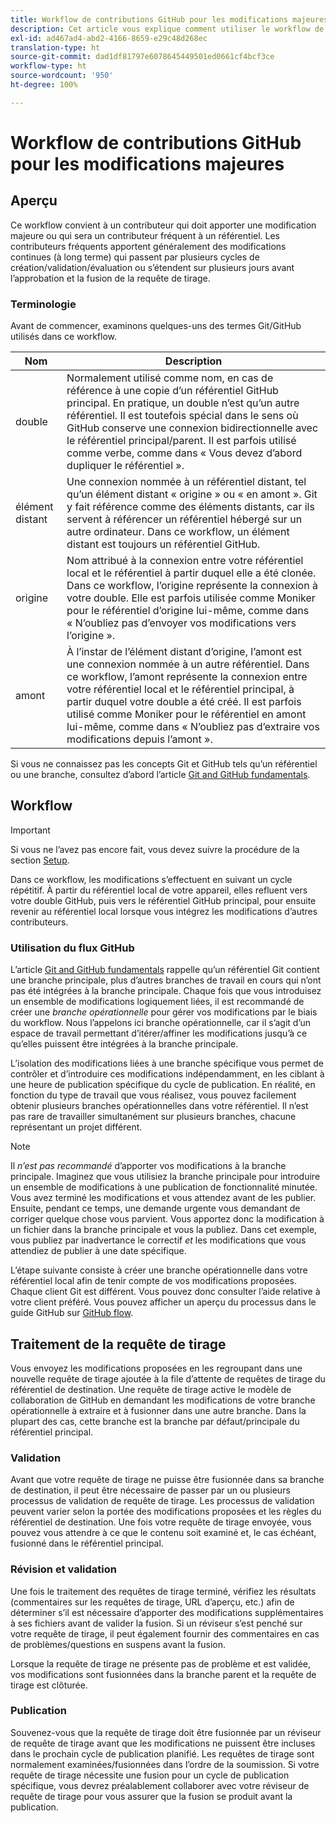 ```yaml
---
title: Workflow de contributions GitHub pour les modifications majeures
description: Cet article vous explique comment utiliser le workflow de contributions « majeures » pour apporter des contributions à la documentation Adobe.
exl-id: ad467ad4-abd2-4166-8659-e29c48d268ec
translation-type: ht
source-git-commit: dad1df81797e6078645449501ed0661cf4bcf3ce
workflow-type: ht
source-wordcount: '950'
ht-degree: 100%

---
```


# Workflow de contributions GitHub pour les modifications majeures

<!--
>[!IMPORTANT]
>All repositories that publish to docs.adobe.com have adopted the [Adobe Open Source Code of Conduct](../../code-of-conduct.md) or the [.NET Foundation Code of Conduct](https://dotnetfoundation.org/code-of-conduct). For more information, see the [Contributing](../../contributing.md) article.
>
> Minor corrections or clarifications to documentation and code examples in public repositories are covered by the [Adobe Documentation Terms of Use](https://www.adobe.com/legal/terms.html). New or significant changes generate a comment in the pull request, asking you to submit an online Contribution License Agreement (CLA) if you are not an employee of Adobe. We need you to complete the online form before we can review or accept your pull request.
--->

## Aperçu

Ce workflow convient à un contributeur qui doit apporter une modification majeure ou qui sera un contributeur fréquent à un référentiel. Les contributeurs fréquents apportent généralement des modifications continues (à long terme) qui passent par plusieurs cycles de création/validation/évaluation ou s’étendent sur plusieurs jours avant l’approbation et la fusion de la requête de tirage.

### Terminologie

Avant de commencer, examinons quelques-uns des termes Git/GitHub utilisés dans ce workflow.

| Nom | Description |
|-----------|-------------|
| double | Normalement utilisé comme nom, en cas de référence à une copie d’un référentiel GitHub principal. En pratique, un double n’est qu’un autre référentiel. Il est toutefois spécial dans le sens où GitHub conserve une connexion bidirectionnelle avec le référentiel principal/parent. Il est parfois utilisé comme verbe, comme dans « Vous devez d’abord dupliquer le référentiel ». |
| élément distant | Une connexion nommée à un référentiel distant, tel qu’un élément distant « origine » ou « en amont ». Git y fait référence comme des éléments distants, car ils servent à référencer un référentiel hébergé sur un autre ordinateur. Dans ce workflow, un élément distant est toujours un référentiel GitHub. |
| origine | Nom attribué à la connexion entre votre référentiel local et le référentiel à partir duquel elle a été clonée. Dans ce workflow, l’origine représente la connexion à votre double. Elle est parfois utilisée comme Moniker pour le référentiel d’origine lui-même, comme dans « N’oubliez pas d’envoyer vos modifications vers l’origine ». |
| amont | À l’instar de l’élément distant d’origine, l’amont est une connexion nommée à un autre référentiel. Dans ce workflow, l’amont représente la connexion entre votre référentiel local et le référentiel principal, à partir duquel votre double a été créé. Il est parfois utilisé comme Moniker pour le référentiel en amont lui-même, comme dans « N’oubliez pas d’extraire vos modifications depuis l’amont ». |

Si vous ne connaissez pas les concepts Git et GitHub tels qu’un référentiel ou une branche, consultez d’abord l’article [Git and GitHub fundamentals](git-fundamentals.md).

## Workflow

>[!IMPORTANT]
> Si vous ne l’avez pas encore fait, vous devez suivre la procédure de la section [Setup](github-signup.md).

Dans ce workflow, les modifications s’effectuent en suivant un cycle répétitif. À partir du référentiel local de votre appareil, elles refluent vers votre double GitHub, puis vers le référentiel GitHub principal, pour ensuite revenir au référentiel local lorsque vous intégrez les modifications d’autres contributeurs.

### Utilisation du flux GitHub

L’article [Git and GitHub fundamentals](git-fundamentals.md) rappelle qu’un référentiel Git contient une branche principale, plus d’autres branches de travail en cours qui n’ont pas été intégrées à la branche principale. Chaque fois que vous introduisez un ensemble de modifications logiquement liées, il est recommandé de créer une *branche opérationnelle* pour gérer vos modifications par le biais du workflow. Nous l’appelons ici branche opérationnelle, car il s’agit d’un espace de travail permettant d’itérer/affiner les modifications jusqu’à ce qu’elles puissent être intégrées à la branche principale.

L’isolation des modifications liées à une branche spécifique vous permet de contrôler et d’introduire ces modifications indépendamment, en les ciblant à une heure de publication spécifique du cycle de publication. En réalité, en fonction du type de travail que vous réalisez, vous pouvez facilement obtenir plusieurs branches opérationnelles dans votre référentiel. Il n’est pas rare de travailler simultanément sur plusieurs branches, chacune représentant un projet différent.

>[!NOTE]
>
>Il *n’est pas recommandé* d’apporter vos modifications à la branche principale. Imaginez que vous utilisiez la branche principale pour introduire un ensemble de modifications à une publication de fonctionnalité minutée. Vous avez terminé les modifications et vous attendez avant de les publier. Ensuite, pendant ce temps, une demande urgente vous demandant de corriger quelque chose vous parvient. Vous apportez donc la modification à un fichier dans la branche principale et vous la publiez. Dans cet exemple, vous publiez par inadvertance le correctif *et* les modifications que vous attendiez de publier à une date spécifique.

L’étape suivante consiste à créer une branche opérationnelle dans votre référentiel local afin de tenir compte de vos modifications proposées. Chaque client Git est différent. Vous pouvez donc consulter l’aide relative à votre client préféré. Vous pouvez afficher un aperçu du processus dans le guide GitHub sur [GitHub flow](https://guides.github.com/introduction/flow/).

## Traitement de la requête de tirage

Vous envoyez les modifications proposées en les regroupant dans une nouvelle requête de tirage ajoutée à la file d’attente de requêtes de tirage du référentiel de destination. Une requête de tirage active le modèle de collaboration de GitHub en demandant les modifications de votre branche opérationnelle à extraire et à fusionner dans une autre branche. Dans la plupart des cas, cette branche est la branche par défaut/principale du référentiel principal.

### Validation

Avant que votre requête de tirage ne puisse être fusionnée dans sa branche de destination, il peut être nécessaire de passer par un ou plusieurs processus de validation de requête de tirage. Les processus de validation peuvent varier selon la portée des modifications proposées et les règles du référentiel de destination. Une fois votre requête de tirage envoyée, vous pouvez vous attendre à ce que le contenu soit examiné et, le cas échéant, fusionné dans le référentiel principal.

### Révision et validation

Une fois le traitement des requêtes de tirage terminé, vérifiez les résultats (commentaires sur les requêtes de tirage, URL d’aperçu, etc.) afin de déterminer s’il est nécessaire d’apporter des modifications supplémentaires à ses fichiers avant de valider la fusion. Si un réviseur s’est penché sur votre requête de tirage, il peut également fournir des commentaires en cas de problèmes/questions en suspens avant la fusion.

Lorsque la requête de tirage ne présente pas de problème et est validée, vos modifications sont fusionnées dans la branche parent et la requête de tirage est clôturée.

### Publication

Souvenez-vous que la requête de tirage doit être fusionnée par un réviseur de requête de tirage avant que les modifications ne puissent être incluses dans le prochain cycle de publication planifié. Les requêtes de tirage sont normalement examinées/fusionnées dans l’ordre de la soumission. Si votre requête de tirage nécessite une fusion pour un cycle de publication spécifique, vous devrez préalablement collaborer avec votre réviseur de requête de tirage pour vous assurer que la fusion se produit avant la publication.
